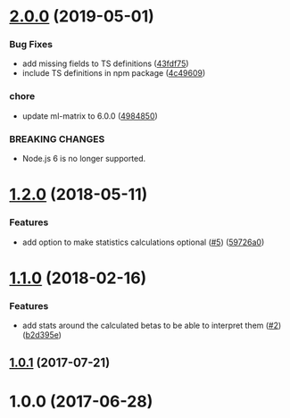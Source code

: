 # [2.0.0](https://github.com/mljs/regression-multivariate-linear/compare/v1.2.0...v2.0.0) (2019-05-01)


### Bug Fixes

* add missing fields to TS definitions ([43fdf75](https://github.com/mljs/regression-multivariate-linear/commit/43fdf75))
* include TS definitions in npm package ([4c49609](https://github.com/mljs/regression-multivariate-linear/commit/4c49609))


### chore

* update ml-matrix to 6.0.0 ([4984850](https://github.com/mljs/regression-multivariate-linear/commit/4984850))


### BREAKING CHANGES

* Node.js 6 is no longer supported.



<a name="1.2.0"></a>
# [1.2.0](https://github.com/mljs/regression-multivariate-linear/compare/v1.1.0...v1.2.0) (2018-05-11)


### Features

* add option to make statistics calculations optional ([#5](https://github.com/mljs/regression-multivariate-linear/issues/5)) ([59726a0](https://github.com/mljs/regression-multivariate-linear/commit/59726a0))



<a name="1.1.0"></a>
# [1.1.0](https://github.com/mljs/regression-multivariate-linear/compare/v1.0.1...v1.1.0) (2018-02-16)


### Features

* add stats around the calculated betas to be able to interpret them ([#2](https://github.com/mljs/regression-multivariate-linear/issues/2)) ([b2d395e](https://github.com/mljs/regression-multivariate-linear/commit/b2d395e))



<a name="1.0.1"></a>
## [1.0.1](https://github.com/mljs/regression-multivariate-linear/compare/v1.0.0...v1.0.1) (2017-07-21)



<a name="1.0.0"></a>
# 1.0.0 (2017-06-28)



